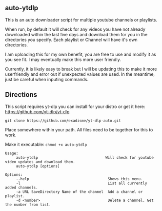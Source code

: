 ## auto-ytdlp

This is an auto downloader script for multiple youtube channels or playlists.

When run, by default it will check for any videos you have not already downloaded within the last five days and download them for you in the directories you specify. Each playlist or Channel will have it's own directories.

I am uploading this for my own benefit, you are free to use and modify it as you see fit.
I may eventually make this more user friendly.

Currently, it is likely easy to break but I will be updating this to make it more userfriendly and error out if unexpected values are used. In the meantime, just be careful when inputing commands.

## Directions


This script requires yt-dlp you can install for your distro or get it here: https://github.com/yt-dlp/yt-dlp


```git clone https://github.com/exadisme/yt-dlp-auto.git```


Place somewhere within your path. All files need to be together for this to work.


Make it executable: ```chmod +x auto-ytdlp```

```
Usage:
     auto-ytdlp                               Will check for youtube video updates and download them.
     auto-ytdlp [options]

Options:
     --help                                    Shows this menu.
     -l                                        List all currently added channels.
     -a URL SaveDirectory Name of the channel  Add a channel or playlist.
     -d <number>                               Delete a channel. Get the number from list.
```
